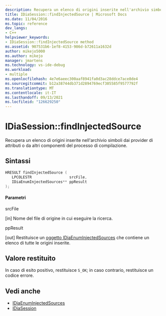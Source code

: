```yaml
---
description: Recupera un elenco di origini inserite nell'archivio simboli dai provider di attributi o da altri componenti del processo di compilazione.
title: IDiaSession::findInjectedSource | Microsoft Docs
ms.date: 11/04/2016
ms.topic: reference
dev_langs:
- C++
helpviewer_keywords:
- IDiaSession::findInjectedSource method
ms.assetid: 907531b6-1ef8-4153-986d-b72611a1632d
author: mikejo5000
ms.author: mikejo
manager: jmartens
ms.technology: vs-ide-debug
ms.workload:
- multiple
ms.openlocfilehash: 4e7e6aeec300aaf8941fa0d3ac28ddce7ace8de4
ms.sourcegitcommit: b12a38744db371d2894769ecf305585f9577792f
ms.translationtype: MT
ms.contentlocale: it-IT
ms.lasthandoff: 09/13/2021
ms.locfileid: "126629250"
---
```

# <a name="idiasessionfindinjectedsource"></a>IDiaSession::findInjectedSource
Recupera un elenco di origini inserite nell'archivio simboli dai provider di attributi o da altri componenti del processo di compilazione.

## <a name="syntax"></a>Sintassi

```C++
HRESULT findInjectedSource ( 
   LPCOLESTR                 srcFile,
   IDiaEnumInjectedSources** ppResult
);
```

#### <a name="parameters"></a>Parametri
 srcFile

[in] Nome del file di origine in cui eseguire la ricerca.

 ppResult

[out] Restituisce un [oggetto IDiaEnumInjectedSources](../../debugger/debug-interface-access/idiaenuminjectedsources.md) che contiene un elenco di tutte le origini inserite.

## <a name="return-value"></a>Valore restituito
 In caso di esito positivo, restituisce `S_OK`; in caso contrario, restituisce un codice errore.

## <a name="see-also"></a>Vedi anche
- [IDiaEnumInjectedSources](../../debugger/debug-interface-access/idiaenuminjectedsources.md)
- [IDiaSession](../../debugger/debug-interface-access/idiasession.md)
